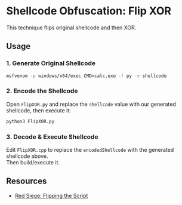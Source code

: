 # Shellcode Obfuscation: Flip XOR

This technique flips original shellcode and then XOR.

## Usage

### 1. Generate Original Shellcode

```sh
msfvenom -p windows/x64/exec CMD=calc.exe -f py -v shellcode
```

### 2. Encode the Shellcode

Open `FlipXOR.py` and replace the `shellcode` value with our generated shellcode, then execute it:

```sh
python3 FlipXOR.py
```

### 3. Decode & Execute Shellcode

Edit `FlipXOR.cpp` to replace the `encodedShellcode` with the generated shellcode above.  
Then build/execute it.

## Resources

- [Red Siege: Flipping the Script](https://redsiege.com/blog/2024/08/adventures-in-shellcode-obfuscation-part-7-flipping-the-script/)

